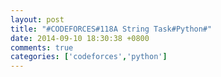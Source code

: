 ```yaml
---
layout: post
title: "#CODEFORCES#118A String Task#Python#"
date: 2014-09-10 18:30:38 +0800
comments: true
categories: ['codeforces','python']
---
```

